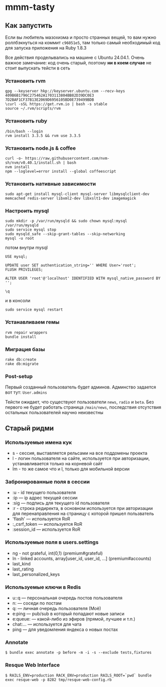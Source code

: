 # mmm-tasty

## Как запустить

Если вы любитель мазохизма и просто странных вещей, то вам нужно роллбэкнуться на коммит `c96051e5`,
там только самый необходимый код для запуска приложения на Ruby 1.8.3

Все действия проделывались на машине с Ubuntu 24.04.1. Очень важное замечание: код очень старый, 
поэтому **ни в коем случае** не стоит выпускать тейсти в сеть

### Установить rvm
```
gpg --keyserver hkp://keyserver.ubuntu.com --recv-keys 409B6B1796C275462A1703113804BB82D39DC0E3 7D2BAF1CF37B13E2069D6956105BD0E739499BDB
\curl -sSL https://get.rvm.io | bash -s stable
source ~/.rvm/scripts/rvm
```

### Установить ruby
```
/bin/bash --login
rvm install 3.3.5 && rvm use 3.3.5
```

### Установить node.js & coffee
```
curl -o- https://raw.githubusercontent.com/nvm-sh/nvm/v0.40.1/install.sh | bash
nvm install
npm --loglevel=error install --global coffeescript
```

### Установить нативные зависимости
```
sudo apt-get install mysql-client mysql-server libmysqlclient-dev memcached redis-server libxml2-dev libxslt1-dev imagemagick
```

### Настроить mysql
```
sudo mkdir -p /var/run/mysqld && sudo chown mysql:mysql /var/run/mysqld
sudo service mysql stop
sudo mysqld_safe --skip-grant-tables --skip-networking
mysql -u root
```
потом внутри mysql
```
USE mysql;

UPDATE user SET authentication_string='' WHERE User='root';
FLUSH PRIVILEGES;

ALTER USER 'root'@'localhost' IDENTIFIED WITH mysql_native_password BY '';

\q
```
и в консоли
```
sudo service mysql restart
```

### Устанавливаем гемы
```
rvm repair wrappers
bundle install
```

### Миграция базы
```
rake db:create
rake db:migrate
```

### Post-setup
Первый созданный пользователь будет админов. Админство задается вот тут: `User.admins`

Тейсти ожидает, что существуют пользователи `news`, `radio` и `beta`. Без первого не будет работать 
страница `/main/news`, последствия отсутствия остальных пользователей научно неизвестны


###

## Старый ридми

### Используемые имена кук

* s - сессия, выставляется рельсами на все поддомены проекта
* l - логин пользователя на сайте, используется при авторизации, устанавливается только на корневой сайт
* lm - то же самое что и l, только для мобильной версии


### Забронированные поля в сессии

* :u - id текущего пользователя
* :ip — ip адрес текущей сессии
* :sig — подпись для текущего id пользователя
* :r - строка редиректа, в основном используется при авторизации для перенаправления на страницу с которой пришел пользватель
* 'flash' — используется RoR
* :_csrf_token — используется RoR
* :session_id — используется RoR


### Используемые поля в users.settings

* ng - not grateful, int(0,1) (premium#grateful)
* ln - linked accounts, array\[user_id, user_id, …\] (premium#accounts)
* last_kind
* last_rating
* last_personalized_keys


### Используемые ключи в Redis

* u:<id>:q — персональная очередь постов пользователя
* n:<id> — соседи по постам
* q:<id> — личная очередь пользователя (Моё)
* e:ping — pub/sub в который попадают новые записи
* e:queue:<key> — какой-либо из эфиров (прямой, лучшее и т.п.)
* chat:... — используется для чата
* ping — для уведомления яндекса о новых постах


### Annotate

	$ bundle exec annotate -p before -m -i -s --exclude tests,fixtures

 
### Resque Web Interface

	$ RAILS_ENV=production RACK_ENV=production RAILS_ROOT=`pwd` bundle exec resque-web -p 8282 tmp/resque-web-config.rb

